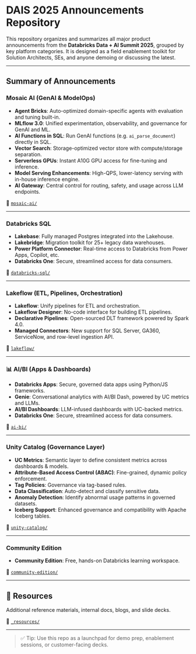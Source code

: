 # DAIS 2025 Announcements Repository

This repository organizes and summarizes all major product announcements from the **Databricks Data + AI Summit 2025**, grouped by key platform categories. It is designed as a field enablement toolkit for Solution Architects, SEs, and anyone demoing or discussing the latest.

---

## Summary of Announcements

### Mosaic AI (GenAI & ModelOps)
- **Agent Bricks**: Auto-optimized domain-specific agents with evaluation and tuning built-in.
- **MLflow 3.0**: Unified experimentation, observability, and governance for GenAI and ML.
- **AI Functions in SQL**: Run GenAI functions (e.g. `ai_parse_document`) directly in SQL.
- **Vector Search**: Storage-optimized vector store with compute/storage separation.
- **Serverless GPUs**: Instant A10G GPU access for fine-tuning and inference.
- **Model Serving Enhancements**: High-QPS, lower-latency serving with in-house inference engine.
- **AI Gateway**: Central control for routing, safety, and usage across LLM endpoints.

📁 [`mosaic-ai/`](./mosaic-ai)

---

### Databricks SQL
- **Lakebase**: Fully managed Postgres integrated into the Lakehouse.
- **Lakebridge**: Migration toolkit for 25+ legacy data warehouses.
- **Power Platform Connector**: Real-time access to Databricks from Power Apps, Copilot, etc.
- **Databricks One**: Secure, streamlined access for data consumers.

📁 [`databricks-sql/`](./databricks-sql)

---

### Lakeflow (ETL, Pipelines, Orchestration)
- **Lakeflow**: Unify pipelines for ETL and orchestration.
- **Lakeflow Designer**: No-code interface for building ETL pipelines.
- **Declarative Pipelines**: Open-sourced DLT framework powered by Spark 4.0.
- **Managed Connectors**: New support for SQL Server, GA360, ServiceNow, and row-level ingestion API.

📁 [`lakeflow/`](./lakeflow)

---

### 📊 AI/BI (Apps & Dashboards)
- **Databricks Apps**: Secure, governed data apps using Python/JS frameworks.
- **Genie**: Conversational analytics with AI/BI Dash, powered by UC metrics and LLMs.
- **AI/BI Dashboards**: LLM-infused dashboards with UC-backed metrics.
- **Databricks One**: Secure, streamlined access for data consumers.

📁 [`ai-bi/`](./ai-bi)

---

### Unity Catalog (Governance Layer)
- **UC Metrics**: Semantic layer to define consistent metrics across dashboards & models.
- **Attribute-Based Access Control (ABAC)**: Fine-grained, dynamic policy enforcement.
- **Tag Policies**: Governance via tag-based rules.
- **Data Classification**: Auto-detect and classify sensitive data.
- **Anomaly Detection**: Identify abnormal usage patterns in governed datasets.
- **Iceberg Support**: Enhanced governance and compatibility with Apache Iceberg tables.

📁 [`unity-catalog/`](./unity-catalog)

---

### Community Edition
- **Community Edition**: Free, hands-on Databricks learning workspace.

📁 [`community-edition/`](./community-edition)

---

## 📁 Resources
Additional reference materials, internal docs, blogs, and slide decks.

📁 [`_resources/`](./_resources)

---

> ✅ Tip: Use this repo as a launchpad for demo prep, enablement sessions, or customer-facing decks.
